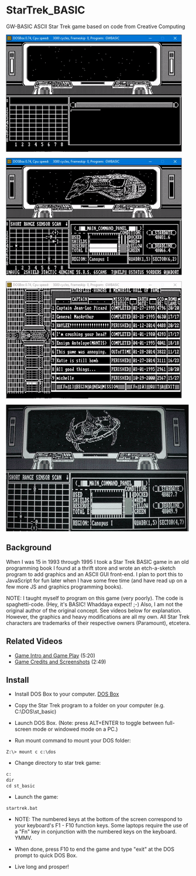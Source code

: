 # StarTrek_BASIC
GW-BASIC ASCII Star Trek game based on code from Creative Computing

![Bridge](./StarTrek_BASIC_bridge.gif)

![Romulan @ DS9](./StarTrek_BASIC_romulan_DS9.gif)

![Score Board](./StarTrek_BASIC_scoreboard.gif)

![DS9](./ds9.png)

## Background
When I was 15 in 1993 through 1995 I took a Star Trek BASIC game in an old programming book I found at a thrift store and wrote an etch-a-sketch program to add graphics and an ASCII GUI front-end. I plan to port this to JavaScript for fun later when I have some free time (and have read up on a few more JS and graphics programming books).

NOTE: I taught myself to program on this game (very poorly). The code is spaghetti-code. (Hey, it's BASIC! Whaddaya expect! ;-) Also, I am not the original author of the original concept. See videos below for explanation. However, the graphics and heavy modifications are all my own. All Star Trek characters are trademarks of their respective owners (Paramount), etcetera.

## Related Videos
* [Game Intro and Game Play](https://www.youtube.com/watch?v=ylMEzmm_QPY) (5:20)
* [Game Credits and Screenshots](https://www.youtube.com/watch?v=MVHS624f544) (2:49)

## Install
* Install DOS Box to your computer. 
[DOS Box](http://www.dosbox.com/)

* Copy the Star Trek program to a folder on your computer (e.g. C:\DOS\st_basic)

* Launch DOS Box. (Note: press ALT+ENTER to toggle between full-screen mode or windowed mode on a PC.)

* Run mount command to mount your DOS folder:
```
Z:\> mount c c:\dos
```

* Change directory to star trek game:
```
c:
dir
cd st_basic
```

* Launch the game:
```
startrek.bat
```

* NOTE: The numbered keys at the bottom of the screen correspond to your keyboard's F1 - F10 function keys. Some laptops require the use of a "Fn" key in conjunction with the numbered keys on the keyboard. YMMV.

* When done, press F10 to end the game and type "exit" at the DOS prompt to quick DOS Box. 

* Live long and prosper!



